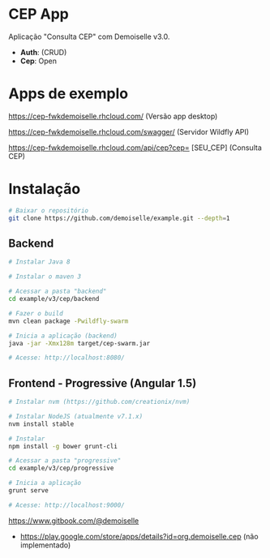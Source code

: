 # CEP App
Aplicação "Consulta CEP" com Demoiselle v3.0.

- **Auth**: (CRUD)
- **Cep**: Open

# Apps de exemplo

https://cep-fwkdemoiselle.rhcloud.com/ (Versão app desktop)

https://cep-fwkdemoiselle.rhcloud.com/swagger/ (Servidor Wildfly API)

https://cep-fwkdemoiselle.rhcloud.com/api/cep?cep= [SEU_CEP] (Consulta CEP)


# Instalação

```bash
# Baixar o repositório
git clone https://github.com/demoiselle/example.git --depth=1
```

## Backend
```bash
# Instalar Java 8 

# Instalar o maven 3

# Acessar a pasta "backend"
cd example/v3/cep/backend

# Fazer o build
mvn clean package -Pwildfly-swarm

# Inicia a aplicação (backend)
java -jar -Xmx128m target/cep-swarm.jar

# Acesse: http://localhost:8080/

```

## Frontend - Progressive (Angular 1.5)
```bash
# Instalar nvm (https://github.com/creationix/nvm)

# Instalar NodeJS (atualmente v7.1.x)
nvm install stable

# Instalar 
npm install -g bower grunt-cli 

# Acessar a pasta "progressive"
cd example/v3/cep/progressive

# Inicia a aplicação 
grunt serve

# Acesse: http://localhost:9000/
```
https://www.gitbook.com/@demoiselle

* https://play.google.com/store/apps/details?id=org.demoiselle.cep (não implementado)

